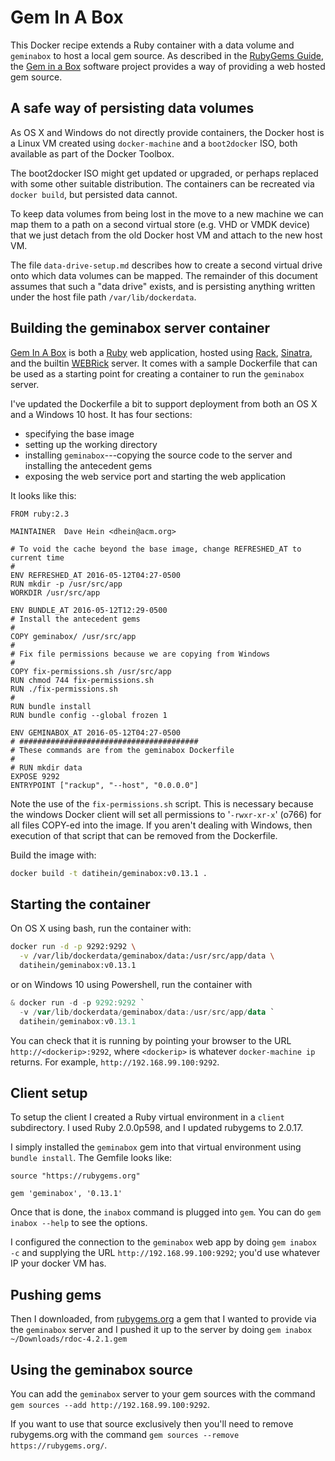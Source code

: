 # Gem In A Box

This Docker recipe extends a Ruby container with a data volume and `geminabox` to host a local gem source. As described in the [RubyGems Guide][diy], the [Gem in a Box][giab] software project provides a way of providing a web hosted gem source.

[diy]: http://guides.rubygems.org/run-your-own-gem-server/
[giab]: https://github.com/geminabox/geminabox

## A safe way of persisting data volumes

As OS X and Windows do not directly provide containers, the Docker host is a Linux VM created using `docker-machine` and a `boot2docker` ISO, both available as part of the Docker Toolbox.

The boot2docker ISO might get updated or upgraded, or perhaps replaced with some other suitable distribution. The containers can be recreated via `docker build`, but persisted data cannot.

To keep data volumes from being lost in the move to a new machine we can map them to a path on a second virtual store (e.g. VHD or VMDK device) that we just detach from the old Docker host VM and attach to the new host VM.

The file `data-drive-setup.md` describes how to create a second virtual drive onto which data volumes can be mapped. The remainder of this document assumes that such a "data drive" exists, and is persisting anything written under the host file path `/var/lib/dockerdata`.

## Building the geminabox server container

[Gem In A Box][giab] is both a [Ruby][ruby] web application, hosted using [Rack][rack], [Sinatra][sinatra], and the builtin [WEBRick][webrick] server. It comes with a sample Dockerfile that can be used as a starting point for creating a container to run the `geminabox` server.

[ruby]: https://www.ruby-lang.org/en/
[rack]: https://github.com/rack/rack
[sinatra]: https://github.com/sinatra/sinatra
[webrick]: http://ruby-doc.org/stdlib-2.3.1/libdoc/webrick/rdoc/index.html

I've updated the Dockerfile a bit to support deployment from both an OS X and a Windows 10 host. It has four sections:

* specifying the base image
* setting up the working directory
* installing `geminabox`---copying the source code to the server and installing the antecedent gems
* exposing the web service port and starting the web application

It looks like this:

```nohighlight
FROM ruby:2.3

MAINTAINER  Dave Hein <dhein@acm.org>

# To void the cache beyond the base image, change REFRESHED_AT to current time
#
ENV REFRESHED_AT 2016-05-12T04:27-0500
RUN mkdir -p /usr/src/app
WORKDIR /usr/src/app

ENV BUNDLE_AT 2016-05-12T12:29-0500
# Install the antecedent gems
#
COPY geminabox/ /usr/src/app
#
# Fix file permissions because we are copying from Windows
#
COPY fix-permissions.sh /usr/src/app
RUN chmod 744 fix-permissions.sh
RUN ./fix-permissions.sh
#
RUN bundle install
RUN bundle config --global frozen 1

ENV GEMINABOX_AT 2016-05-12T04:27-0500
# ########################################
# These commands are from the geminabox Dockerfile
#
# RUN mkdir data
EXPOSE 9292
ENTRYPOINT ["rackup", "--host", "0.0.0.0"]
```

Note the use of the `fix-permissions.sh` script. This is necessary because the windows Docker client will set all permissions to '`-rwxr-xr-x`' (o766) for all files COPY-ed into the image. If you aren't dealing with Windows, then execution of that script that can be removed from the Dockerfile.

Build the image with:

```bash
docker build -t datihein/geminabox:v0.13.1 .
```

## Starting the container

On OS X using bash, run the container with:

```bash
docker run -d -p 9292:9292 \
  -v /var/lib/dockerdata/geminabox/data:/usr/src/app/data \
  datihein/geminabox:v0.13.1
```

or on Windows 10 using Powershell, run the container with

```powershell
& docker run -d -p 9292:9292 `
  -v /var/lib/dockerdata/geminabox/data:/usr/src/app/data `
  datihein/geminabox:v0.13.1
```

You can check that it is running by pointing your browser to the URL `http://<dockerip>:9292`, where `<dockerip>` is whatever `docker-machine ip` returns. For example, `http://192.168.99.100:9292`.

## Client setup

To setup the client I created a Ruby virtual environment in a `client` subdirectory. I used Ruby 2.0.0p598, and I updated rubygems to 2.0.17.

I simply installed the `geminabox` gem into that virtual environment using `bundle install`. The Gemfile looks like:

```nohighlight
source "https://rubygems.org"

gem 'geminabox', '0.13.1'
```

Once that is done, the `inabox` command is plugged into `gem`. You can do `gem inabox --help` to see the options.

I configured the connection to the `geminabox` web app by doing `gem inabox -c` and supplying the URL `http://192.168.99.100:9292`; you'd use whatever IP your docker VM has.

## Pushing gems

Then I downloaded, from [rubygems.org](https://rubygems.org/gems/rdoc/versions/4.2.1) a gem that I wanted to provide via the `geminabox` server and I pushed it up to the server by doing `gem inabox ~/Downloads/rdoc-4.2.1.gem`

## Using the geminabox source

You can add the `geminabox` server to your gem sources with the command `gem sources --add http://192.168.99.100:9292`.

If you want to use that source exclusively then you'll need to remove rubygems.org with the command `gem sources --remove https://rubygems.org/`.
